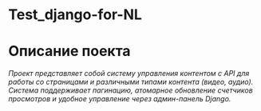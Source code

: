 ﻿# Test_django-for-NL
 # Описание поекта
*Проект представляет собой систему управления контентом с API для работы со страницами и различными типами контента (видео, аудио). Система поддерживает пагинацию, атомарное обновление счетчиков просмотров и удобное управление через админ-панель Django.*




